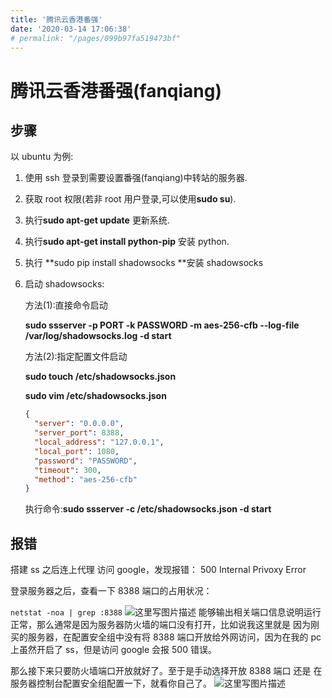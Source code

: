 ```yaml
---
title: '腾讯云香港番强'
date: '2020-03-14 17:06:38'
# permalink: "/pages/099b97fa519473bf"
---
```


# 腾讯云香港番强(fanqiang)

## 步骤

以 ubuntu 为例:

1. 使用 ssh 登录到需要设置番强(fanqiang)中转站的服务器.
2. 获取 root 权限(若非 root 用户登录,可以使用**sudo su**).
3. 执行**sudo apt-get update** 更新系统.
4. 执行**sudo apt-get install python-pip** 安装 python.
5. 执行 **sudo pip install shadowsocks **安装 shadowsocks
6. 启动 shadowsocks:

   方法(1):直接命令启动

   **sudo ssserver -p PORT -k PASSWORD -m aes-256-cfb --log-file /var/log/shadowsocks.log -d start**

   方法(2):指定配置文件启动

   **sudo touch /etc/shadowsocks.json**

   **sudo vim /etc/shadowsocks.json**

   ```json
   {
     "server": "0.0.0.0",
     "server_port": 8388,
     "local_address": "127.0.0.1",
     "local_port": 1080,
     "password": "PASSWORD",
     "timeout": 300,
     "method": "aes-256-cfb"
   }
   ```

   执行命令:**sudo ssserver -c /etc/shadowsocks.json -d start**

## 报错

搭建 ss 之后连上代理 访问 google，发现报错： 500 Internal Privoxy Error

登录服务器之后，查看一下 8388 端口的占用状况：

`netstat -noa | grep :8388`
![这里写图片描述](https://chatflow-files-cdn-1256085166.cos.ap-chengdu.myqcloud.com/20180507204011558.png)
能够输出相关端口信息说明运行正常，那么通常是因为服务器防火墙的端口没有打开，比如说我这里就是 因为刚买的服务器，在配置安全组中没有将 8388 端口开放给外网访问，因为在我的 pc 上虽然开启了 ss，但是访问 google 会报 500 错误。

那么接下来只要防火墙端口开放就好了。至于是手动选择开放 8388 端口 还是 在服务器控制台配置安全组配置一下，就看你自己了。
![这里写图片描述](https://chatflow-files-cdn-1256085166.cos.ap-chengdu.myqcloud.com/20180507204019631)
